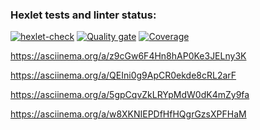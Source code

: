 ### Hexlet tests and linter status:
[![hexlet-check](https://github.com/HungryCat85/frontend-project-46/actions/workflows/hexlet-check.yml/badge.svg)](https://github.com/HungryCat85/frontend-project-46/actions/workflows/hexlet-check.yml)
[![Quality gate](https://sonarcloud.io/api/project_badges/quality_gate?project=HungryCat85_frontend-project-46)](https://sonarcloud.io/summary/new_code?id=HungryCat85_frontend-project-46)
[![Coverage](https://sonarcloud.io/api/project_badges/measure?project=HungryCat85_frontend-project-46&metric=coverage)](https://sonarcloud.io/summary/new_code?id=HungryCat85_frontend-project-46)


https://asciinema.org/a/z9cGw6F4Hn8hAP0Ke3JELny3K

https://asciinema.org/a/QEIni0g9ApCR0ekde8cRL2arF

https://asciinema.org/a/5gpCqvZkLRYpMdW0dK4mZy9fa

https://asciinema.org/a/w8XKNIEPDfHfHQgrGzsXPFHaM
